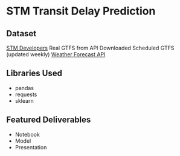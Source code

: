 # STM Transit Delay Prediction

## Dataset

[STM Developers](https://www.stm.info/en/about/developers)
Real GTFS from API
Downloaded Scheduled GTFS (updated weekly)
[Weather Forecast API](https://open-meteo.com/en/docs)

## Libraries Used

- pandas
- requests
- sklearn

## Featured Deliverables

- Notebook
- Model
- Presentation
